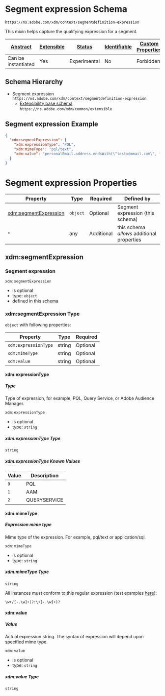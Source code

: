 
# Segment expression Schema

```
https://ns.adobe.com/xdm/context/segmentdefinition-expression
```

This mixin helps capture the qualifying expression for a segment.

| [Abstract](../../abstract.md) | [Extensible](../../extensions.md) | [Status](../../status.md) | [Identifiable](../../id.md) | [Custom Properties](../../extensions.md) | [Additional Properties](../../extensions.md) | Defined In |
|-------------------------------|-----------------------------------|---------------------------|-----------------------------|------------------------------------------|----------------------------------------------|------------|
| Can be instantiated | Yes | Experimental | No | Forbidden | Permitted | [context/segmentdefinition-expression.schema.json](context/segmentdefinition-expression.schema.json) |
## Schema Hierarchy

* Segment expression `https://ns.adobe.com/xdm/context/segmentdefinition-expression`
  * [Extensibility base schema](../common/extensible.schema.md) `https://ns.adobe.com/xdm/common/extensible`


## Segment expression Example
```json
{
  "xdm:segmentExpression": {
    "xdm:expressionType": "PQL",
    "xdm:mimeType": "pql/text",
    "xdm:value": "personalEmail.address.endsWith(\"testxdmmail.com\", false)"
  }
}
```

# Segment expression Properties

| Property | Type | Required | Defined by |
|----------|------|----------|------------|
| [xdm:segmentExpression](#xdmsegmentexpression) | `object` | Optional | Segment expression (this schema) |
| `*` | any | Additional | this schema *allows* additional properties |

## xdm:segmentExpression
### Segment expression

`xdm:segmentExpression`
* is optional
* type: `object`
* defined in this schema

### xdm:segmentExpression Type


`object` with following properties:


| Property | Type | Required |
|----------|------|----------|
| `xdm:expressionType`| string | Optional |
| `xdm:mimeType`| string | Optional |
| `xdm:value`| string | Optional |



#### xdm:expressionType
##### Type

Type of expression, for example, PQL, Query Service, or Adobe Audience Manager.

`xdm:expressionType`
* is optional
* type: `string`

##### xdm:expressionType Type


`string`



##### xdm:expressionType Known Values
| Value | Description |
|-------|-------------|
| `0` | PQL |
| `1` | AAM |
| `2` | QUERYSERVICE |






#### xdm:mimeType
##### Expression mime type

Mime type of the expression. For example, pql/text or application/sql.

`xdm:mimeType`
* is optional
* type: `string`

##### xdm:mimeType Type


`string`


All instances must conform to this regular expression 
(test examples [here](https://regexr.com/?expression=%5Cw%2B%2F%5B-.%5Cw%5D%2B(%3F%3A%5C%2B%5B-.%5Cw%5D%2B)%3F)):
```regex
\w+/[-.\w]+(?:\+[-.\w]+)?
```








#### xdm:value
##### Value

Actual expression string. The syntax of expression will depend upon specified mime type.

`xdm:value`
* is optional
* type: `string`

##### xdm:value Type


`string`










